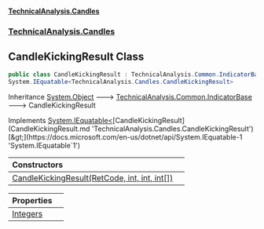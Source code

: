 #### [TechnicalAnalysis.Candles](TechnicalAnalysis.Candles.md 'TechnicalAnalysis.Candles')
### [TechnicalAnalysis.Candles](TechnicalAnalysis.Candles.md#TechnicalAnalysis.Candles 'TechnicalAnalysis.Candles')

## CandleKickingResult Class

```csharp
public class CandleKickingResult : TechnicalAnalysis.Common.IndicatorBase,
System.IEquatable<TechnicalAnalysis.Candles.CandleKickingResult>
```

Inheritance [System.Object](https://docs.microsoft.com/en-us/dotnet/api/System.Object 'System.Object') &#129106; [TechnicalAnalysis.Common.IndicatorBase](https://docs.microsoft.com/en-us/dotnet/api/TechnicalAnalysis.Common.IndicatorBase 'TechnicalAnalysis.Common.IndicatorBase') &#129106; CandleKickingResult

Implements [System.IEquatable&lt;](https://docs.microsoft.com/en-us/dotnet/api/System.IEquatable-1 'System.IEquatable`1')[CandleKickingResult](CandleKickingResult.md 'TechnicalAnalysis.Candles.CandleKickingResult')[&gt;](https://docs.microsoft.com/en-us/dotnet/api/System.IEquatable-1 'System.IEquatable`1')

| Constructors | |
| :--- | :--- |
| [CandleKickingResult(RetCode, int, int, int[])](CandleKickingResult.CandleKickingResult(RetCode,int,int,int[]).md 'TechnicalAnalysis.Candles.CandleKickingResult.CandleKickingResult(TechnicalAnalysis.Common.RetCode, int, int, int[])') | |

| Properties | |
| :--- | :--- |
| [Integers](CandleKickingResult.Integers.md 'TechnicalAnalysis.Candles.CandleKickingResult.Integers') | |
